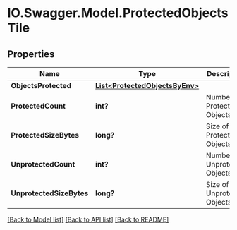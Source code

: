 # IO.Swagger.Model.ProtectedObjectsTile
## Properties

Name | Type | Description | Notes
------------ | ------------- | ------------- | -------------
**ObjectsProtected** | [**List&lt;ProtectedObjectsByEnv&gt;**](ProtectedObjectsByEnv.md) |  | [optional] 
**ProtectedCount** | **int?** | Number of Protected Objects. | [optional] 
**ProtectedSizeBytes** | **long?** | Size of Protected Objects. | [optional] 
**UnprotectedCount** | **int?** | Number of Unprotected Objects. | [optional] 
**UnprotectedSizeBytes** | **long?** | Size of Unprotected Objects. | [optional] 

[[Back to Model list]](../README.md#documentation-for-models) [[Back to API list]](../README.md#documentation-for-api-endpoints) [[Back to README]](../README.md)

